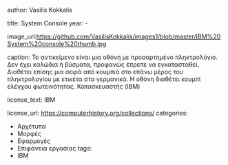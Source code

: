 author: Vasilis Kokkalis


title: System Console
year: -

image_url:https://github.com/VasilisKokkalis/images1/blob/master/IBM%20System%20console%20thumb.jpg


caption: Το αντικείμενο είναι μια οθόνη με προσαρτημένο πληκτρολόγιο. Δεν έχει καλώδια ή βύσματα, προφανώς έπρεπε να εγκατασταθεί. Διαθέτει επίσης μια σειρά από κουμπιά στο επάνω μέρος του πληκτρολογίου με ετικέτα στα γερμανικά. Η οθόνη διαθέτει κουμπί ελέγχου φωτεινότητας. Κατασκευαστής (IBM)

license_text: ΙΒΜ

license_url: https://computerhistory.org/collections/
categories:
  - Αρχέτυπα
  - Μορφές
  - Εφαρμογές
  - Επιφάνεια εργασίας
tags:
  - IBM

